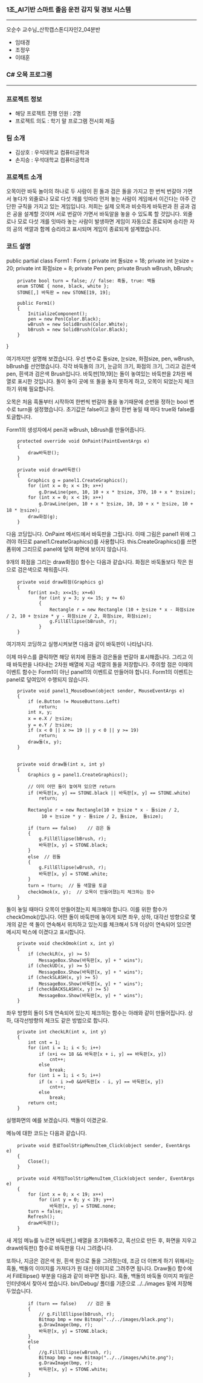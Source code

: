 ### 1조_AI기반 스마트 졸음 운전 감지 및 경보 시스템
------------------------------------------
오순수 교수님_산학캡스톤디자인2_04분반
* 임태경
* 조정우
* 이태훈

### C# 오목 프로그램
------------------------------------------

### 프로젝트 정보
* 해당 프로젝트 진행 인원 : 2명
* 프로젝트 의도 : 학기 말 프로그램 전시회 제출

### 팀 소개
* 김상호 : 우석대학교 컴퓨터공학과
* 손지승 : 우석대학교 컴퓨터공학과

### 프로젝트 소개
오목이란 바둑 놀이의 하나로 두 사람이 흰 돌과 검은 돌을 가지고 한 번씩 번갈아 가면서 놓다가 외줄로나 모로 다섯 개를 잇따라 먼저 놓는 사람이 게임에서 이긴다는 아주 간단한 규칙을 가지고 있는 게임입니다. 
저희는 실제 오목과 비슷하게 바둑판과 흰 공과 검은 공을 설계할 것이며 서로 번갈아 가면서 바둑알을 놓을 수 있도록 할 것입니다.
외줄로나 모로 다섯 개를 잇따라 놓는 사람이 발생하면 게임이 자동으로 종료되며 승리한 자의 공의 색깔과 함께 승리라고 표시되며 게임이 종료되게 설계했습니다.

### 코드 설명
public partial class Form1 : Form
    {
        private int 돌size = 18;
        private int 눈size = 20;
        private int 화점size = 8;
        private Pen pen;
        private Brush wBrush, bBrush;

        private bool turn = false; // false: 흑돌, true: 백돌
        enum STONE { none, black, white };
        STONE[,] 바둑판 = new STONE[19, 19];

        public Form1()
        {
            InitializeComponent();
            pen = new Pen(Color.Black);
            wBrush = new SolidBrush(Color.White);
            bBrush = new SolidBrush(Color.Black);
        }

}

여기까지만 설명해 보겠습니다. 우선 변수로 돌size, 눈size, 화점size, pen, wBrush, bBrush를 선언했습니다. 각각 바둑돌의 크기, 눈금의 크기, 화점의 크기, 그리고 검은색 pen, 흰색과 검은색 Brush입니다. 바둑판[19,19]는 돌이 놓여있는 바둑판을 2차원 배열로 표시한 것입니다. 돌이 놓이 곳에 또 돌을 놓지 못하게 하고, 오목이 되었는지 체크하기 위해 필요합니다.

오목은 처음 흑돌부터 시작하여 한번씩 번갈아 돌을 놓기때문에 순번을 정하는 bool 변수로 turn을 설정했습니다. 초기값은 false이고 돌이 한번 놓일 때 마다 true와 false를 토글합니다.

Form1의 생성자에서 pen과 wBrush, bBrush를 만들어줍니다.


        protected override void OnPaint(PaintEventArgs e)
        {            
            draw바둑판();
        }

        private void draw바둑판()
        {
            Graphics g = panel1.CreateGraphics();
            for (int x = 0; x < 19; x++)
                g.DrawLine(pen, 10, 10 + x * 눈size, 370, 10 + x * 눈size);
            for (int x = 0; x < 19; x++)
                g.DrawLine(pen, 10 + x * 눈size, 10, 10 + x * 눈size, 10 + 18 * 눈size);
            draw화점(g);
        }

다음 코딩입니다. OnPaint 메서드에서 바둑판을 그립니다. 이때 그림은 panel1 위에 그려야 하므로 panel1.CreateGraphics()를 사용합니다. this.CreateGraphics()를 쓰면 폼위에 그리므로 panel에 덮여 화면에 보이지 않습니다.

9개의 화점을 그리는 draw화점() 함수는 다음과 같습니다. 화점은 바둑돌보다 작은 원으로 검은색으로 채워줍니다. 


        private void draw화점(Graphics g)
        {
            for(int x=3; x<=15; x+=6)
                for (int y = 3; y <= 15; y += 6)
                {
                    Rectangle r = new Rectangle (10 + 눈size * x - 화점size / 2, 10 + 눈size * y - 화점size / 2, 화점size, 화점size);
                    g.FillEllipse(bBrush, r);
                }
        }

여기까지 코딩하고 실행시켜보면 다음과 같이 바둑판이 나타납니다.  



 

이제 마우스를 클릭하면 해당 위치에 흰돌과 검은돌을 번갈아 표시해줍니다. 그리고 이때 바둑판을 나타내는 2차원 배열에 지금 색깔의 돌을 저장합니다. 주의할 점은 이때의 이벤트 함수는 Form1이 아닌 panel1의 이벤트로 만들어야 합니다. Form1의 이벤트는 panel로 덮여있어 수행되지 않습니다.


        private void panel1_MouseDown(object sender, MouseEventArgs e)
        {
            if (e.Button != MouseButtons.Left)
                return;
            int x, y;
            x = e.X / 눈size;
            y = e.Y / 눈size;
            if (x < 0 || x >= 19 || y < 0 || y >= 19)
                return;
            draw돌(x, y);
        }


        private void draw돌(int x, int y)
        {
            Graphics g = panel1.CreateGraphics();

            // 이미 어떤 돌이 놓여져 있으면 return
            if (바둑판[x, y] == STONE.black || 바둑판[x, y] == STONE.white)
                return;

            Rectangle r = new Rectangle(10 + 눈size * x - 돌size / 2, 
                 10 + 눈size * y - 돌size / 2, 돌size,  돌size);

            if (turn == false)    // 검은 돌
            {
                g.FillEllipse(bBrush, r);
                바둑판[x, y] = STONE.black;
            }
            else  // 흰돌
            {
                g.FillEllipse(wBrush, r);
                바둑판[x, y] = STONE.white;
            }
            turn = !turn;  // 돌 색깔을 토글
            checkOmok(x, y);  // 오목이 만들어졌는지 체크하는 함수
        }

돌이 놓일 때마다 오목이 만들어졌는지 체크해야 합니다. 이를 위한 함수가 checkOmok()입니다. 어떤 돌이 바둑판에 놓이게 되면 좌우, 상하, 대각선 방향으로 몇개의 같은 색 돌이 연속해서 위치하고 있는지를 체크해서 5개 이상이 연속되어 있으면 메시지 박스에 이겼다고 표시합니다.


        private void checkOmok(int x, int y)
        {
            if (checkLR(x, y) >= 5)
                MessageBox.Show(바둑판[x, y] + " wins");
            if (checkUD(x, y) >= 5)
                MessageBox.Show(바둑판[x, y] + " wins");
            if (checkSLASH(x, y) >= 5)
                MessageBox.Show(바둑판[x, y] + " wins");
            if (checkBACKSLASH(x, y) >= 5)
                MessageBox.Show(바둑판[x, y] + " wins");
        }

좌우 방향의 돌이 5개 연속되어 있는지 체크하는 함수는 아래와 같이 만들어집니다. 상하, 대각선방향의 체크도 같은 방법으로 합니다.


        private int checkLR(int x, int y)
        {
            int cnt = 1;
            for (int i = 1; i < 5; i++)
                if (x+i <= 18 && 바둑판[x + i, y] == 바둑판[x, y])
                    cnt++;
                else
                    break;
            for (int i = 1; i < 5; i++)
                if (x - i >=0 &&바둑판[x - i, y] == 바둑판[x, y])
                    cnt++;
                else
                    break;
            return cnt;
        }

실행화면의 예를 보겠습니다. 백돌이 이겼군요.

 



메뉴에 대한 코드는 다음과 같습니다.


        private void 종료ToolStripMenuItem_Click(object sender, EventArgs e)
        {
            Close();
        }

        private void 새게임ToolStripMenuItem_Click(object sender, EventArgs e)
        {
            for (int x = 0; x < 19; x++)
                for (int y = 0; y < 19; y++)
                    바둑판[x, y] = STONE.none;
            turn = false;
            Refresh();
            draw바둑판();
        }

새 게임 메뉴를 누르면 바둑판[,] 배열을 초기화해주고, 흑선으로 만든 후, 화면을 지우고 draw바둑판() 함수로 바둑판을 다시 그려줍니다.

또하나, 지금은 검은색 원, 흰색 원으로 돌을 그려줬는데, 조금 더 이쁘게 하기 위해서는 흑돌, 백돌의 이미지를 가져다가 원 대신 이미지로 그려주면 됩니다. Draw돌() 함수에서 FillEllipse() 부분을 다음과 같이 바꾸면 됩니다. 흑돌, 백돌의 바둑돌 이미지 파일은 인터넷에서 찾아서 썼습니다.  bin/Debug/ 폴더를 기준으로 ../../images 밑에 저장해 두었습니다.

            if (turn == false)    // 검은 돌
            {
                // g.FillEllipse(bBrush, r);
                Bitmap bmp = new Bitmap("../../images/black.png");  
                g.DrawImage(bmp, r);
                바둑판[x, y] = STONE.black;
            }
            else
            {
                //g.FillEllipse(wBrush, r);
                Bitmap bmp = new Bitmap("../../images/white.png");
                g.DrawImage(bmp, r);
                바둑판[x, y] = STONE.white;
            }



